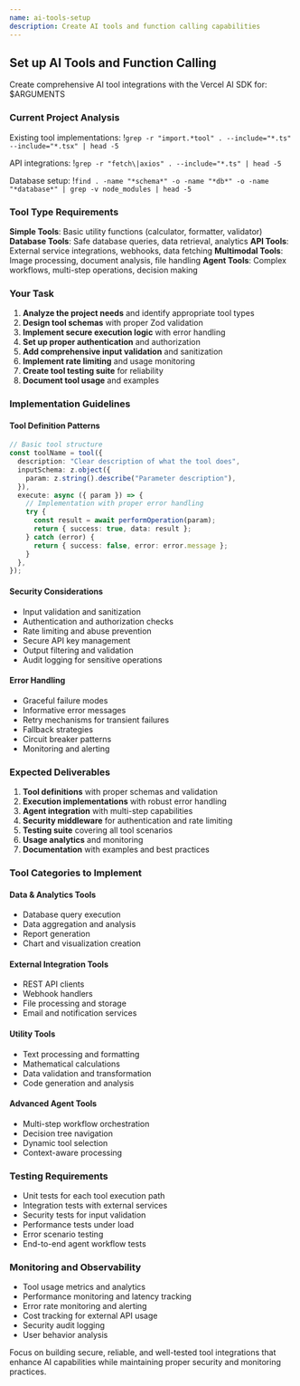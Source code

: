 ```yaml
---
name: ai-tools-setup
description: Create AI tools and function calling capabilities
---
```


## Set up AI Tools and Function Calling

Create comprehensive AI tool integrations with the Vercel AI SDK for: $ARGUMENTS

### Current Project Analysis

Existing tool implementations: !`grep -r "import.*tool" . --include="*.ts" --include="*.tsx" | head -5`

API integrations: !`grep -r "fetch\|axios" . --include="*.ts" | head -5`

Database setup: !`find . -name "*schema*" -o -name "*db*" -o -name "*database*" | grep -v node_modules | head -5`

### Tool Type Requirements

**Simple Tools**: Basic utility functions (calculator, formatter, validator)
**Database Tools**: Safe database queries, data retrieval, analytics
**API Tools**: External service integrations, webhooks, data fetching
**Multimodal Tools**: Image processing, document analysis, file handling
**Agent Tools**: Complex workflows, multi-step operations, decision making

### Your Task

1. **Analyze the project needs** and identify appropriate tool types
2. **Design tool schemas** with proper Zod validation
3. **Implement secure execution logic** with error handling
4. **Set up proper authentication** and authorization
5. **Add comprehensive input validation** and sanitization
6. **Implement rate limiting** and usage monitoring
7. **Create tool testing suite** for reliability
8. **Document tool usage** and examples

### Implementation Guidelines

#### Tool Definition Patterns

```typescript
// Basic tool structure
const toolName = tool({
  description: "Clear description of what the tool does",
  inputSchema: z.object({
    param: z.string().describe("Parameter description"),
  }),
  execute: async ({ param }) => {
    // Implementation with proper error handling
    try {
      const result = await performOperation(param);
      return { success: true, data: result };
    } catch (error) {
      return { success: false, error: error.message };
    }
  },
});
```

#### Security Considerations

- Input validation and sanitization
- Authentication and authorization checks
- Rate limiting and abuse prevention
- Secure API key management
- Output filtering and validation
- Audit logging for sensitive operations

#### Error Handling

- Graceful failure modes
- Informative error messages
- Retry mechanisms for transient failures
- Fallback strategies
- Circuit breaker patterns
- Monitoring and alerting

### Expected Deliverables

1. **Tool definitions** with proper schemas and validation
2. **Execution implementations** with robust error handling
3. **Agent integration** with multi-step capabilities
4. **Security middleware** for authentication and rate limiting
5. **Testing suite** covering all tool scenarios
6. **Usage analytics** and monitoring
7. **Documentation** with examples and best practices

### Tool Categories to Implement

#### Data & Analytics Tools

- Database query execution
- Data aggregation and analysis
- Report generation
- Chart and visualization creation

#### External Integration Tools

- REST API clients
- Webhook handlers
- File processing and storage
- Email and notification services

#### Utility Tools

- Text processing and formatting
- Mathematical calculations
- Data validation and transformation
- Code generation and analysis

#### Advanced Agent Tools

- Multi-step workflow orchestration
- Decision tree navigation
- Dynamic tool selection
- Context-aware processing

### Testing Requirements

- Unit tests for each tool execution path
- Integration tests with external services
- Security tests for input validation
- Performance tests under load
- Error scenario testing
- End-to-end agent workflow tests

### Monitoring and Observability

- Tool usage metrics and analytics
- Performance monitoring and latency tracking
- Error rate monitoring and alerting
- Cost tracking for external API usage
- Security audit logging
- User behavior analysis

Focus on building secure, reliable, and well-tested tool integrations that enhance AI capabilities while maintaining proper security and monitoring practices.

